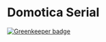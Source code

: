 Domotica Serial
===============

[![Greenkeeper badge](https://badges.greenkeeper.io/vdsabev/domotica-serial.svg)](https://greenkeeper.io/)

